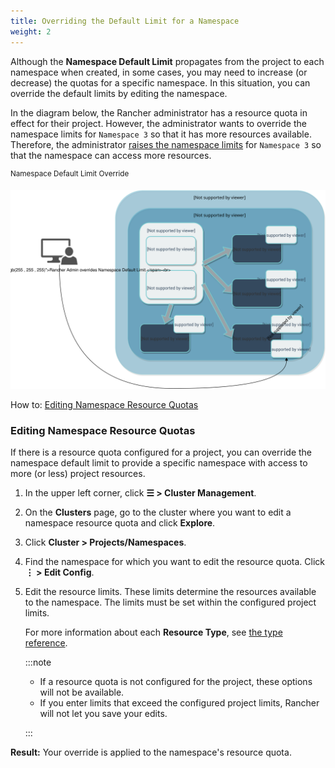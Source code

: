 ```yaml
---
title: Overriding the Default Limit for a Namespace
weight: 2
---
```


Although the **Namespace Default Limit** propagates from the project to each namespace when created, in some cases, you may need to increase (or decrease) the quotas for a specific namespace. In this situation, you can override the default limits by editing the namespace.

In the diagram below, the Rancher administrator has a resource quota in effect for their project. However, the administrator wants to override the namespace limits for `Namespace 3` so that it has more resources available. Therefore, the administrator [raises the namespace limits](../../manage-clusters/projects-and-namespaces.md) for `Namespace 3` so that the namespace can access more resources.

<sup>Namespace Default Limit Override</sup>

![Namespace Default Limit Override](/img/rancher-resource-quota-override.svg)

How to: [Editing Namespace Resource Quotas](../../manage-clusters/projects-and-namespaces.md)

### Editing Namespace Resource Quotas

If there is a resource quota configured for a project, you can override the namespace default limit to provide a specific namespace with access to more (or less) project resources.

1. In the upper left corner, click **☰ > Cluster Management**.
1. On the **Clusters** page, go to the cluster where you want to edit a namespace resource quota and click **Explore**.
1. Click **Cluster > Projects/Namespaces**.
1. Find the namespace for which you want to edit the resource quota. Click **⋮ > Edit Config**.
1. Edit the resource limits.  These limits determine the resources available to the namespace. The limits must be set within the configured project limits.

    For more information about each **Resource Type**, see [the type reference](resource-quota-types.md).

    :::note
    
    - If a resource quota is not configured for the project, these options will not be available.
    - If you enter limits that exceed the configured project limits, Rancher will not let you save your edits.

    :::
    
**Result:** Your override is applied to the namespace's resource quota.
